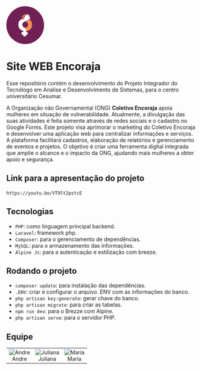 <img src="/public/img/encoraja.jpg" alt="Logo-encoraja" style="border-radius: 50%; width: 100px; display: inline-block;">

# Site WEB Encoraja 

Esse repositório contém o desenvolvimento do Projeto Integrador do Tecnólogo em Análise e Desenvolvimento de Sistemas, para o centro universitário Cesumar. 

A Organização não Governamental (ONG) **Coletivo Encoraja** apoia mulheres em situação de vulnerabilidade. Atualmente, a divulgação das suas atividades é feita somente através de redes sociais e o cadastro no Google Forms. Este projeto visa aprimorar o marketing do Coletivo Encoraja e desenvolver uma aplicação web para centralizar informações e serviços. A plataforma facilitará cadastros, elaboração de relatórios e gerenciamento de eventos e projetos. O objetivo é criar uma ferramenta digital integrada que amplie o alcance e o impacto da ONG, ajudando mais mulheres a obter apoio e segurança.

## Link para a apresentação do projeto

```
https://youtu.be/VT9lt2pstcE
```

## Tecnologias
- ```PHP```: como linguagem principal backend.
- ```Laravel```: framework php.
- ```Composer```: para o gerenciamento de dependências.
- ```MySQL```: para o armazenamento das informações.
- ```Alpine Js```: para a autenticação e estilização com breeze.

## Rodando o projeto
- ```composer update```: para instalação das dependências.
- ```.ENV```: criar e configurar o arquivo .ENV com as informações do banco.
- ```php artisan key:generate```: gerar chave do banco.
- ```php artisan migrate```: para criar as tabelas.
- ```npm run dev```: para o Brezze com Alpine.
- ```php artisan serve```: para o servidor PHP.

## Equipe

<div style="text-align: center;">
    <table style="margin: 0 auto;">
        <tr>
            <td style="text-align:center;">
                <img src="https://media.licdn.com/dms/image/D4D03AQGjkE_TgqbwKQ/profile-displayphoto-shrink_200_200/0/1718147518615?e=1724889600&v=beta&t=dCYM0msqZWamQgfJAzBAYYFhhYgRl8zxERn10DlclqY" alt="Andre">
                <br>
                Andre
            </td>
            <td style="text-align:center;">
                <img src="https://media.licdn.com/dms/image/D4D03AQHr7w0DU_lM6A/profile-displayphoto-shrink_200_200/0/1710427543029?e=1724889600&v=beta&t=-ikLLjJ1mI2aTjpnJ_AMIrOtaeidvhuCuB5RopXbFLo" alt="Juliana">
                <br>
                Juliana
            </td>
            <td style="text-align:center;">
                <img src="https://media.licdn.com/dms/image/D4E03AQHYW0e702e5IQ/profile-displayphoto-shrink_200_200/0/1711017086059?e=1724889600&v=beta&t=fKGDdxVltlIu3ENXcmUg7Zg9b1NxvO0dICFFuYeImPQ" alt="Maria">
                <br>
                Maria
            </td>
        </tr>
    </table>
</div>

